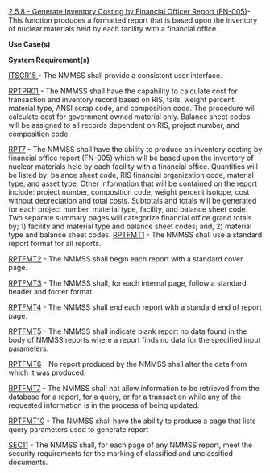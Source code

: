<a href="https://dev.azure.com/Link-Technologies/NMMSS%20Requirements/_workitems/edit/260/" target="_blank">2.5.8 - Generate Inventory Costing by Financial Officer Report (FN-005)</a>- This function produces a formatted report that is based upon the inventory of nuclear materials held by each facility with a financial office.




**Use Case(s)**

**System Requirement(s)**

<a href="https://dev.azure.com/Link-Technologies/NMMSS%20Requirements/_workitems/edit/640/" target="_blank">ITSCR15 </a> - The NMMSS shall provide a consistent user interface.

<a href="https://dev.azure.com/Link-Technologies/NMMSS%20Requirements/_workitems/edit/777/" target="_blank">RPTPR01 </a> -  The NMMSS shall have the capability to calculate cost for transaction and inventory record based on RIS, tails, weight percent, material type, ANSI scrap code, and composition code. The procedure will calculate cost for government owned material only. Balance sheet codes will be assigned to all records dependent on RIS, project number, and composition code.

<a href="https://dev.azure.com/Link-Technologies/NMMSS%20Requirements/_workitems/edit/555/" target="_blank">RPT7</a> - The NMMSS shall have the ability to produce an inventory costing by financial office report (FN-005) which will be based upon the inventory of nuclear materials held by each facility with a financial office. Quantities will be listed by: balance sheet code, RIS financial organization code, material type, and asset type. Other information that will be contained on the report include: project number, composition code, weight percent isotope, cost without depreciation and total costs. Subtotals and totals will be generated for each project number, material type, facility, and balance sheet code. Two separate summary pages will categorize financial office grand totals by; 1) facility and material type and balance sheet codes; and, 2) material type and balance sheet codes.
<a href="https://dev.azure.com/Link-Technologies/NMMSS%20Requirements/_workitems/edit/435/" target="_blank">RPTFMT1</a> - The NMMSS shall use a standard report format for all reports.

<a href="https://dev.azure.com/Link-Technologies/NMMSS%20Requirements/_workitems/edit/631/" target="_blank">RPTFMT2</a> - The NMMSS shall begin each report with a standard cover page.

<a href="https://dev.azure.com/Link-Technologies/NMMSS%20Requirements/_workitems/edit/632/" target="_blank">RPTFMT3</a> - The NMMSS shall, for each internal page, follow a standard header and footer format.

<a href="https://dev.azure.com/Link-Technologies/NMMSS%20Requirements/_workitems/edit/633/" target="_blank">RPTFMT4</a> - The NMMSS shall end each report with a standard end of report page.

<a href="https://dev.azure.com/Link-Technologies/NMMSS%20Requirements/_workitems/edit/634/" target="_blank">RPTFMT5</a> - The NMMSS shall indicate blank report no data found in the body of NMMSS reports where a report finds no data for the specified input parameters.

<a href="https://dev.azure.com/Link-Technologies/NMMSS%20Requirements/_workitems/edit/635/" target="_blank">RPTFMT6</a> - No report produced by the NMMSS shall alter the data from which it was produced.

<a href="https://dev.azure.com/Link-Technologies/NMMSS%20Requirements/_workitems/edit/636/" target="_blank">RPTFMT7</a> - The NMMSS shall not allow information to be retrieved from the database for a report, for a query, or for a transaction while any of the requested information is in the process of being updated.

<a href="https://dev.azure.com/Link-Technologies/NMMSS%20Requirements/_workitems/edit/637/" target="_blank">RPTFMT10</a> - The NMMSS shall have the ability to produce a page that lists query parameters used to generate report

<a href="https://dev.azure.com/Link-Technologies/NMMSS%20Requirements/_workitems/edit/638/" target="_blank">SEC11</a> - The NMMSS shall, for each page of any NMMSS report, meet the security requirements for the marking of classified and unclassified documents.
